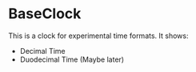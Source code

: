 # BaseClock

This is a clock for experimental time formats.
It shows:

- Decimal Time
- Duodecimal Time (Maybe later)
